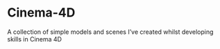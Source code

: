 # Cinema-4D
A collection of simple models and scenes I’ve created whilst developing skills in Cinema 4D
